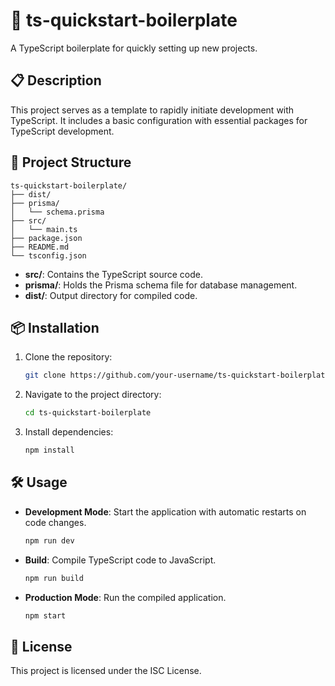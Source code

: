 # 🚀 ts-quickstart-boilerplate

A TypeScript boilerplate for quickly setting up new projects.

## 📋 Description

This project serves as a template to rapidly initiate development with TypeScript. It includes a basic configuration with essential packages for TypeScript development.

## 📂 Project Structure

```
ts-quickstart-boilerplate/
├── dist/
├── prisma/
│   └── schema.prisma
├── src/
│   └── main.ts
├── package.json
├── README.md
└── tsconfig.json
```

- **src/**: Contains the TypeScript source code.
- **prisma/**: Holds the Prisma schema file for database management.
- **dist/**: Output directory for compiled code.

## 📦 Installation

1. Clone the repository:

   ```bash
   git clone https://github.com/your-username/ts-quickstart-boilerplate.git
   ```

2. Navigate to the project directory:

   ```bash
   cd ts-quickstart-boilerplate
   ```

3. Install dependencies:

   ```bash
   npm install
   ```

## 🛠️ Usage

- **Development Mode**: Start the application with automatic restarts on code changes.

  ```bash
  npm run dev
  ```

- **Build**: Compile TypeScript code to JavaScript.

  ```bash
  npm run build
  ```

- **Production Mode**: Run the compiled application.

  ```bash
  npm start
  ```

## 📄 License

This project is licensed under the ISC License.